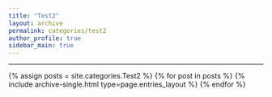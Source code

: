```yaml
---
title: "Test2"
layout: archive
permalink: categories/test2
author_profile: true
sidebar_main: true
---
```


***

{% assign posts = site.categories.Test2 %}
{% for post in posts %} {% include archive-single.html type=page.entries_layout %} {% endfor %}